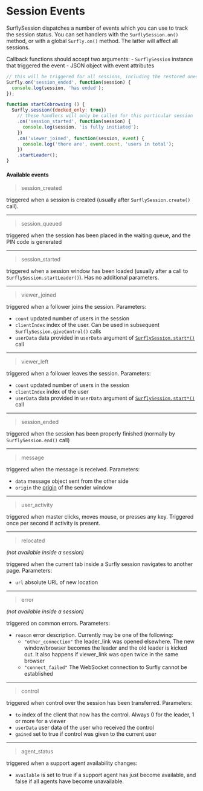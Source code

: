 # Session Events

SurflySession dispatches a number of events which you can use to track the session status. You can set handlers with the `SurflySession.on()` method, or with a global `Surfly.on()` method. The latter will affect all sessions.

Callback functions should accept two arguments:
    - `SurflySession` instance that triggered the event
    -  JSON object with event attributes

```javascript
// this will be triggered for all sessions, including the restored ones
Surfly.on('session_ended', function(session) {
  console.log(session, 'has ended');
});

function startCobrowsing () {
  Surfly.session({docked_only: true})
    // these handlers will only be called for this particular session
    .on('session_started', function(session) {
      console.log(session, 'is fully initiated');
    })
    .on('viewer_joined', function(session, event) {
      console.log('there are', event.count, 'users in total');
    })
    .startLeader();
}
```

#### Available events

<a name="session-created"></a>
> session_created

triggered when a session is created (usually after `SurflySession.create()` call).

<hr />

<a name="session-queued"></a>
> session_queued

triggered when the session has been placed in the waiting queue, and the PIN code is generated

<hr />

<a name="session-started"></a>
> session_started

triggered when a session window has been loaded (usually after a call to `SurflySession.startLeader()`). Has no additional parameters.

<hr />

<a name="viewer-joined"></a>
> viewer_joined

triggered when a follower joins the session. Parameters:

- `count` updated number of users in the session
- `clientIndex` index of the user. Can be used in subsequent `SurflySession.giveControl()` calls
- `userData` data provided in `userData` argument of [`SurflySession.start*()`](surflysession_objects.md) call

<hr />

<a name="viewer-left"></a>
> viewer_left

triggered when a follower leaves the session. Parameters:

- `count` updated number of users in the session
- `clientIndex` index of the user
- `userData` data provided in `userData` argument of [`SurflySession.start*()`](surflysession_objects.md) call

<hr />

<a name="session-ended"></a>
> session_ended

triggered when the session has been properly finished (normally by `SurflySession.end()` call)

<hr />

<a name="message"></a>
> message

triggered when the message is received. Parameters:

- `data` message object sent from the other side
- `origin` the [origin](https://developer.mozilla.org/en-US/docs/Web/Security/Same-origin_policy) of the sender window

<hr />

<a name="user-activity"></a>
> user_activity

triggered when master clicks, moves mouse, or presses any key. Triggered once per second if activity is present.

<hr />

<a name="relocated"></a>
> relocated

_(not available inside a session)_

triggered when the current tab inside a Surfly session navigates to another page. Parameters:
- `url` absolute URL of new location

<hr />

<a name="error"></a>
>  error

_(not available inside a session)_

triggered on common errors. Parameters:
- `reason` error description. Currently may be one of the following:
  -  `"other_connection"` the leader_link was opened elsewhere. The new window/browser becomes the leader and the old leader is kicked out. It also happens if viewer_link was open twice in the same browser
  -  `"connect_failed"` The WebSocket connection to Surfly cannot be established

<hr />

<a name="control"></a>
> control

triggered when control over the session has been transferred. Parameters:
- `to` index of the client that now has the control. Always 0 for the leader, 1 or more for a viewer
- `userData` user data of the user who received the control
- `gained` set to true if control was given to the current user

<hr />

<a name="agent-status"></a>
> agent_status

triggered when a support agent availability changes:
- `available` is set to true if a support agent has just become available, and false if all agents have become unavailable.
